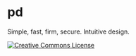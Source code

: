# pd

Simple, fast, firm, secure. Intuitive design.

<a rel="license" href="http://creativecommons.org/licenses/by/4.0/">
  <img alt="Creative Commons License" style="border-width:0" src="https://i.creativecommons.org/l/by/4.0/88x31.png" />
</a>
<br/>
<br/>
